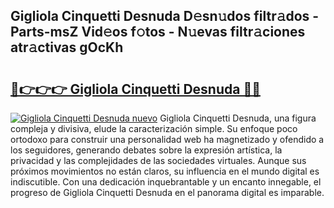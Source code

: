 ## Gigliola Cinquetti Desnuda D𝚎sn𝚞dos filtr𝚊dos - Parts-msZ Vid𝚎os f𝚘tos - N𝚞evas filtr𝚊ciones atr𝚊ctivas gOcKh

# <h2><a href="http://mb6195.tromn.icu/?c=Gigliola+Cinquetti+Desnuda">🔗👉👉👉 Gigliola Cinquetti Desnuda 🔗🔗</a></h2>

[![Gigliola Cinquetti Desnuda nuevo](https://i.imgur.com/pEAQMta.gif)](http://mb6195.tromn.icu/?c=Gigliola+Cinquetti+Desnuda)
Gigliola Cinquetti Desnuda, una figura compleja y divisiva, elude la caracterización simple. Su enfoque poco ortodoxo para construir una personalidad web ha magnetizado y ofendido a los seguidores, generando debates sobre la expresión artística, la privacidad y las complejidades de las sociedades virtuales. Aunque sus próximos movimientos no están claros, su influencia en el mundo digital es indiscutible. Con una dedicación inquebrantable y un encanto innegable, el progreso de Gigliola Cinquetti Desnuda en el panorama digital es imparable.
